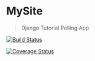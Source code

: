 # MySite

> Django Tutorial Polling App

[![Build Status](https://app.travis-ci.com/ws2309nyu/swe1-app.svg?branch=main)](https://app.travis-ci.com/github/ws2309nyu/swe1-app)

[![Coverage Status](https://coveralls.io/repos/github/ws2309nyu/swe1-app/badge.svg?branch=main)](https://coveralls.io/github/ws2309nyu/swe1-app?branch=main)
